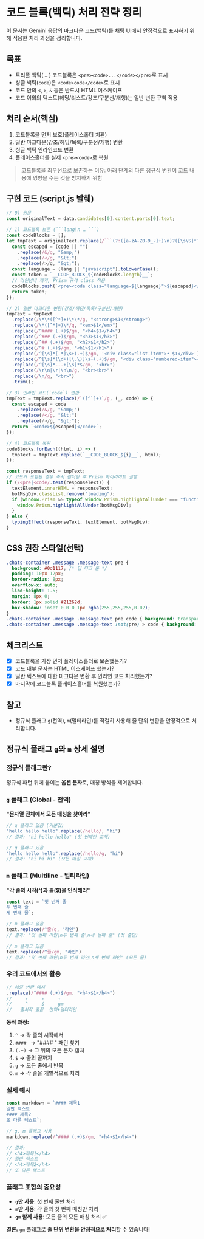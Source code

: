 # 코드 블록(백틱) 처리 전략 정리

이 문서는 Gemini 응답의 마크다운 코드(백틱)를 채팅 UI에서 안정적으로 표시하기 위해 적용한 처리 과정을 정리합니다.

## 목표
- 트리플 백틱( ``` … ``` ) 코드블록은 `<pre><code>...</code></pre>`로 표시
- 싱글 백틱(`code`)은 `<code>code</code>`로 표시
- 코드 안의 `<`, `>`, `&` 등은 반드시 HTML 이스케이프
- 코드 이외의 텍스트(헤딩/리스트/강조/구분선/개행)는 일반 변환 규칙 적용

## 처리 순서(핵심)
1) 코드블록을 먼저 보호(플레이스홀더 치환)
2) 일반 마크다운(강조/헤딩/목록/구분선/개행) 변환
3) 싱글 백틱 인라인코드 변환
4) 플레이스홀더를 실제 `<pre><code>`로 복원

> 코드블록을 최우선으로 보존하는 이유: 아래 단계의 다른 정규식 변환이 코드 내용에 영향을 주는 것을 방지하기 위함

## 구현 코드 (script.js 발췌)
```javascript
// 0) 원문
const originalText = data.candidates[0].content.parts[0].text;

// 1) 코드블록 보존 (```lang\n … ```)
const codeBlocks = [];
let tmpText = originalText.replace(/```(?:([a-zA-Z0-9_-]+)\n)?([\s\S]*?)```/g, (_, lang, code) => {
  const escaped = (code || "")
    .replace(/&/g, "&amp;")
    .replace(/</g, "&lt;")
    .replace(/>/g, "&gt;");
  const language = (lang || "javascript").toLowerCase();
  const token = `__CODE_BLOCK_${codeBlocks.length}__`;
  // 라인넘버 제거, Prism 규격 class 적용
  codeBlocks.push(`<pre><code class="language-${language}">${escaped}</code></pre>`);
  return token;
});

// 2) 일반 마크다운 변환(강조/헤딩/목록/구분선/개행)
tmpText = tmpText
  .replace(/\*\*([^*]+)\*\*/g, "<strong>$1</strong>")
  .replace(/\*([^*]+)\*/g, "<em>$1</em>")
  .replace(/^#### (.+)$/gm, "<h4>$1</h4>")
  .replace(/^### (.+)$/gm, "<h3>$1</h3>")
  .replace(/^## (.+)$/gm, "<h2>$1</h2>")
  .replace(/^# (.+)$/gm, "<h1>$1</h1>")
  .replace(/^[\s]*[-*]\s+(.+)$/gm, '<div class="list-item">• $1</div>')
  .replace(/^[\s]*(\d+)[\.\)]\s+(.+)$/gm, '<div class="numbered-item"><span class="number">$1.</span><span class="content">$2</span></div>')
  .replace(/^[\s]*---+[\s]*$/gm, "<hr>")
  .replace(/\r\n|\r|\n\n/g, "<br><br>")
  .replace(/\n/g, "<br>")
  .trim();

// 3) 인라인 코드(`code`) 변환
tmpText = tmpText.replace(/`([^`]+)`/g, (_, code) => {
  const escaped = code
    .replace(/&/g, "&amp;")
    .replace(/</g, "&lt;")
    .replace(/>/g, "&gt;");
  return `<code>${escaped}</code>`;
});

// 4) 코드블록 복원
codeBlocks.forEach((html, i) => {
  tmpText = tmpText.replace(`__CODE_BLOCK_${i}__`, html);
});

const responseText = tmpText;
// 코드가 포함된 경우 즉시 렌더링 후 Prism 하이라이트 실행
if (/<pre|<code/.test(responseText)) {
  textElement.innerHTML = responseText;
  botMsgDiv.classList.remove("loading");
  if (window.Prism && typeof window.Prism.highlightAllUnder === "function") {
    window.Prism.highlightAllUnder(botMsgDiv);
  }
} else {
  typingEffect(responseText, textElement, botMsgDiv);
}
```

## CSS 권장 스타일(선택)
```css
.chats-container .message .message-text pre {
  background: #0d1117; /* 딥 다크 톤 */
  padding: 10px 12px;
  border-radius: 8px;
  overflow-x: auto;
  line-height: 1.5;
  margin: 8px 0;
  border: 1px solid #21262d;
  box-shadow: inset 0 0 0 1px rgba(255,255,255,0.02);
}
.chats-container .message .message-text pre code { background: transparent; padding: 0; }
.chats-container .message .message-text :not(pre) > code { background: #0d1117; padding: 2px 6px; border-radius: 4px; }
```

## 체크리스트
- [x] 코드블록을 가장 먼저 플레이스홀더로 보존했는가?
- [x] 코드 내부 문자는 HTML 이스케이프 했는가?
- [x] 일반 텍스트에 대한 마크다운 변환 후 인라인 코드 처리했는가?
- [x] 마지막에 코드블록 플레이스홀더를 복원했는가?

## 참고
- 정규식 플래그 `g`(전역), `m`(멀티라인)를 적절히 사용해 줄 단위 변환을 안정적으로 처리합니다.

## 정규식 플래그 `g`와 `m` 상세 설명

### 정규식 플래그란?
정규식 패턴 뒤에 붙이는 **옵션 문자**로, 매칭 방식을 제어합니다.

### `g` 플래그 (Global - 전역)
**"문자열 전체에서 모든 매칭을 찾아라"**

```javascript
// g 플래그 없음 (기본값)
"hello hello hello".replace(/hello/, "hi")
// 결과: "hi hello hello" (첫 번째만 교체)

// g 플래그 있음
"hello hello hello".replace(/hello/g, "hi") 
// 결과: "hi hi hi" (모든 매칭 교체)
```

### `m` 플래그 (Multiline - 멀티라인)
**"각 줄의 시작(^)과 끝($)을 인식해라"**

```javascript
const text = `첫 번째 줄
두 번째 줄
세 번째 줄`;

// m 플래그 없음
text.replace(/^줄/g, "라인")
// 결과: "첫 번째 라인\n두 번째 줄\n세 번째 줄" (첫 줄만)

// m 플래그 있음  
text.replace(/^줄/gm, "라인")
// 결과: "첫 번째 라인\n두 번째 라인\n세 번째 라인" (모든 줄)
```

### 우리 코드에서의 활용
```javascript
// 헤딩 변환 예시
.replace(/^#### (.+)$/gm, "<h4>$1</h4>")
//     ↑     ↑     ↑
//     ^     $     gm
//   줄시작 줄끝  전역+멀티라인
```

**동작 과정:**
1. `^` → 각 줄의 시작에서
2. `#### ` → "#### " 패턴 찾기
3. `(.+)` → 그 뒤의 모든 문자 캡처
4. `$` → 줄의 끝까지
5. `g` → 모든 줄에서 반복
6. `m` → 각 줄을 개별적으로 처리

### 실제 예시
```javascript
const markdown = `#### 제목1
일반 텍스트
#### 제목2
또 다른 텍스트`;

// g, m 플래그 사용
markdown.replace(/^#### (.+)$/gm, "<h4>$1</h4>")

// 결과:
// <h4>제목1</h4>
// 일반 텍스트  
// <h4>제목2</h4>
// 또 다른 텍스트
```

### 플래그 조합의 중요성
- **`g`만 사용**: 첫 번째 줄만 처리
- **`m`만 사용**: 각 줄의 첫 번째 매칭만 처리  
- **`gm` 함께 사용**: 모든 줄의 모든 매칭 처리 ✅

**결론:** `gm` 플래그로 **줄 단위 변환을 안정적으로 처리**할 수 있습니다!

